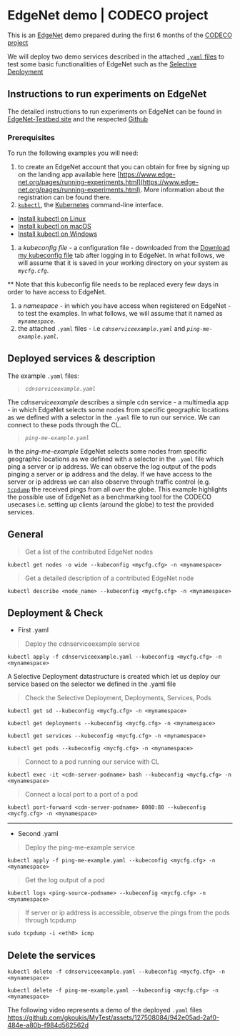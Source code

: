 # EdgeNet demo | CODECO project
This is an [EdgeNet](https://www.edge-net.org/) demo prepared during the first 6 months of the [CODECO project](https://he-codeco.eu/)

We will deploy two demo services described in the attached [``.yaml`` files](https://kubernetes.io/docs/concepts/overview/working-with-objects/kubernetes-objects/) to test some basic functionalities of EdgeNet such as the [Selective Deployment](https://github.com/EdgeNet-project/edgenet/blob/main/docs/custom_resources.md#selective-deployment)

## Instructions to run experiments on EdgeNet
The detailed instructions to run experiments on EdgeNet can be found in [EdgeNet-Testbed site](https://www.edge-net.org/pages/running-experiments.html) and the respected [Github](https://github.com/EdgeNet-project/edgenet)

### Prerequisites
To run the following examples you will need:
1. to create an EdgeNet account that you can obtain for free by signing up on the landing app available here [https://www.edge-net.org/pages/running-experiments.html](https://www.edge-net.org/pages/running-experiments.html). More information about the registration can be found there.
1. [``kubectl``](https://kubernetes.io/docs/reference/kubectl/overview/), the [Kubernetes](https://kubernetes.io/) command-line interface.

- [Install kubectl on Linux](https://kubernetes.io/docs/tasks/tools/install-kubectl-linux)
- [Install kubectl on macOS](https://kubernetes.io/docs/tasks/tools/install-kubectl-macos)
- [Install kubectl on Windows](https://kubernetes.io/docs/tasks/tools/install-kubectl-windows)

1. a *kubeconfig file* - a configuration file - downloaded from the [Download my kubeconfig file](https.//landing.edge-net.org) tab after logging in to EdgeNet. In what follows, we will assume that it is saved in your working directory on your system as *``mycfg.cfg``*.

** Note that this kubeconfig file needs to be replaced every few days in order to have access to EdgeNet.
1. a *namespace* - in which you have access when registered on EdgeNet - to test the examples. In what follows, we will assume that it named as *``mynamespace``*. 
1. the attached ``.yaml`` files - i.e *``cdnserviceexample.yaml``* and *``ping-me-example.yaml``*.


## Deployed services & description
The example ``.yaml`` files:
> *``cdnserviceexample.yaml``*

The *cdnserviceexample* describes a simple cdn service - a multimedia app - in which EdgeNet selects some nodes from specific geographic locations as we defined with a selector in the ``.yaml`` file to run our service. We can connect to these pods through the CL.

> *``ping-me-example.yaml``*

In the *ping-me-example* EdgeNet selects some nodes from specific geographic locations as we defined with a selector in the ``.yaml`` file which ping a server or ip address. We can observe the log output of the pods pinging a server or ip address and the delay. If we have access to the server or ip address we can also observe through traffic control (e.g. [``tcpdump``](https://www.tcpdump.org/index.html#latest-releases) the received pings from all over the globe. This example highlights the possible use of EdgeNet as a benchmarking tool for the CODECO usecases i.e. setting up clients (around the globe) to test the provided services.


## General
> Get a list of the contributed EdgeNet nodes
~~~~
kubectl get nodes -o wide --kubeconfig <mycfg.cfg> -n <mynamespace>
~~~~
> Get a detailed description of a contributed EdgeNet node
~~~~
kubectl describe <node_name> --kubeconfig <mycfg.cfg> -n <mynamespace>
~~~~

## Deployment & Check
+ First .yaml
> Deploy the cdnserviceexample service
~~~~
kubectl apply -f cdnserviceexample.yaml --kubeconfig <mycfg.cfg> -n <mynamespace>
~~~~
A Selective Deployment datastructure is created which let us deploy our service based on the selector we defined in the .yaml file
> Check the Selective Deployment, Deployments, Services, Pods
~~~~
kubectl get sd --kubeconfig <mycfg.cfg> -n <mynamespace>
~~~~
~~~~
kubectl get deployments --kubeconfig <mycfg.cfg> -n <mynamespace>
~~~~
~~~~
kubectl get services --kubeconfig <mycfg.cfg> -n <mynamespace>
~~~~
~~~~
kubectl get pods --kubeconfig <mycfg.cfg> -n <mynamespace>
~~~~

> Connect to a pod running our service with CL
~~~~
kubectl exec -it <cdn-server-podname> bash --kubeconfig <mycfg.cfg> -n <mynamespace>
~~~~
> Connect a local port to a port of a pod
~~~~
kubectl port-forward <cdn-server-podname> 8080:80 --kubeconfig <mycfg.cfg> -n <mynamespace>
~~~~


---
+ Second .yaml
> Deploy the ping-me-example service
~~~~
kubectl apply -f ping-me-example.yaml --kubeconfig <mycfg.cfg> -n <mynamespace>
~~~~
> Get the log output of a pod
~~~~
kubectl logs <ping-source-podname> --kubeconfig <mycfg.cfg> -n <mynamespace>
~~~~
> If server or ip address is accessible, observe the pings from the pods through tcpdump
~~~~
sudo tcpdump -i <eth0> icmp
~~~~

## Delete the services
~~~~
kubectl delete -f cdnserviceexample.yaml --kubeconfig <mycfg.cfg> -n <mynamespace>
~~~~
~~~~
kubectl delete -f ping-me-example.yaml --kubeconfig <mycfg.cfg> -n <mynamespace>
~~~~

The following video represents a demo of the deployed ``.yaml`` files
https://github.com/gkoukis/MyTest/assets/127508084/942e05ad-2af0-484e-a80b-f984d562562d
